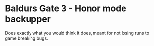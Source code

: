 # Baldurs Gate 3 - Honor mode backupper

Does exactly what you would think it does, meant for not losing runs to game breaking bugs.